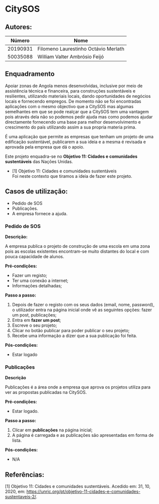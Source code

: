 # **CitySOS**

## **Autores:**
Número | Nome
------ | ----
20190931 | Filomeno Laurestinho Octávio Merlath
50035088 |	William Valter Ambrósio Feijó

## **Enquadramento**

Apoiar zonas de Angola menos desenvolvidas, inclusive por meio de assistência técnica e financeira, para construções sustentáveis e resilientes, utilizando materiais locais, dando oportunidades de negócios locais e fornecendo empregos.
De momento não se foi encontradas aplicações com o mesmo objectivo que a CitySOS mas algumas semelhantes em que se pode realçar que a CitySOS tem uma vantagem pois através dela não so podemos pedir ajuda mas como podemos ajudar directamente fornecendo uma base para melhor desenvolvimento e crescimento do país utilizando assim a sua propria materia prima.

É uma aplicação que permite as empresas que tenham um projeto de uma edificação sustentável, publicarem a sua ideia e a mesma é revisada e aprovada pela empresa que dá o apoio.

Este projeto enquadra-se no **Objetivo 11: Cidades e comunidades sustentáveis** das Nações Unidas.

* [1] Objetivo 11: Cidades e comunidades sustentáveis  
Foi neste contexto que tiramos a ideia de fazer este projeto.

## **Casos de utilização:**

* Pedido de SOS
* Publicações.
* A empresa fornece a ajuda.

### **Pedido de SOS**

**Descrição:** 

A empresa publica o projeto de construção de uma escola em uma zona pois as escolas existentes encontram-se muito distantes do local e com pouca capacidade de alunos.

**Pré-condições:**

* Fazer um registo;  
* Ter uma conexão a internet;
* Informações detalhadas;

**Passo a passo:**
1. Depois de fazer o registo com os seus dados (email, nome, password), o utilizador entra na página inicial onde vê as seguintes opções: fazer um post, publicações;
2. Entra em **fazer um post**;
3. Escreve o seu projeto;
4. Clicar no botão publicar para poder publicar o seu projeto;
5. Recebe uma informação a dizer que a sua publicação foi feita.

**Pós-condições:**

* Estar logado

### **Publicações**

**Descrição**

Publicações é a área onde a empresa que aprova os projetos utiliza para ver as propostas publicadas na CitySOS.

**Pré-condições:**

* Estar logado.

**Passo a passo:**

1. Clicar em **publicações** na página inicial;
2. A página é carregada e as publicações são apresentadas em forma de lista.

**Pós-condições:**

* N/A

## **Referências:**

[1] Objetivo 11: Cidades e comunidades sustentáveis. Acedido em: 31, 10, 2020, em: https://unric.org/pt/objetivo-11-cidades-e-comunidades-sustentaveis-2/.
